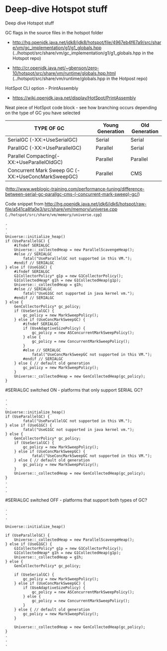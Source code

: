 # Deep-dive Hotspot stuff


Deep dive Hotspot stuff

GC flags in the source files in the hotspot folder
* http://hg.openjdk.java.net/jdk8/jdk8/hotspot/file/4967eb4f67a9/src/share/vm/gc_implementation/g1/g1_globals.hpp (../hotspot/src/share/vm/gc_implementation/g1/g1_globals.hpp in the Hotspot repo)

* http://cr.openjdk.java.net/~gbenson/zero-10/hotspot/src/share/vm/runtime/globals.hpp.html
(../hotspot/src/share/vm/runtime/globals.hpp in the Hotpost repo)

HotSpot CLI option - PrintAssembly
* https://wiki.openjdk.java.net/display/HotSpot/PrintAssembly

Neat piece of HotSpot code block - see how branching occurs depending on the type of GC you have selected

| TYPE OF GC|Young Generation|Old Generation |
|------------|----------------|--------------|
| SerialGC  (-XX:+UseSerialGC)|Serial|Serial |   
| ParallGC  (-XX:+UseParallelGC)|Parallel|Serial|
| Parallel Compacting(-XX:+UseParallelOldGC)|Parallel|Parallel  |
| Concurrent Mark Sweep GC (-XX:+UseConcMarkSweepGC)|Parallel|CMS |

(http://www.weblogic-training.com/performance-tuning/difference-between-serial-gc-parallgc-cms-(-concurrent-mark-sweep)-gc/)

Code snippet from http://hg.openjdk.java.net/jdk6/jdk6/hotspot/raw-file/a541ca8fa0e3/src/share/vm/memory/universe.cpp (```./hotspot/src/share/vm/memory/universe.cpp```)

```
.
.
.
Universe::initialize_heap()
if (UseParallelGC) {
    #ifndef SERIALGC
    Universe::_collectedHeap = new ParallelScavengeHeap();
    #else // SERIALGC
        fatal("UseParallelGC not supported in this VM.");
    #endif // SERIALGC
} else if (UseG1GC) {
    #ifndef SERIALGC
    G1CollectorPolicy* g1p = new G1CollectorPolicy();
    G1CollectedHeap* g1h = new G1CollectedHeap(g1p);
    Universe::_collectedHeap = g1h;
    #else // SERIALGC
        fatal("UseG1GC not supported in java kernel vm.");
    #endif // SERIALGC
} else {
    GenCollectorPolicy* gc_policy;
    if (UseSerialGC) {
        gc_policy = new MarkSweepPolicy();
    } else if (UseConcMarkSweepGC) {
        #ifndef SERIALGC
        if (UseAdaptiveSizePolicy) {
            gc_policy = new ASConcurrentMarkSweepPolicy();
        } else {
            gc_policy = new ConcurrentMarkSweepPolicy();
        }
        #else // SERIALGC
            fatal("UseConcMarkSweepGC not supported in this VM.");
        #endif // SERIALGC
    } else { // default old generation
        gc_policy = new MarkSweepPolicy();
    }
    Universe::_collectedHeap = new GenCollectedHeap(gc_policy);
}
```

#SERIALGC switched ON - platforms that only support SERIAL GC?
```
.
.
.
Universe::initialize_heap()
if (UseParallelGC) {
        fatal("UseParallelGC not supported in this VM.");
} else if (UseG1GC) {
        fatal("UseG1GC not supported in java kernel vm.");
} else {
    GenCollectorPolicy* gc_policy;
    if (UseSerialGC) {
        gc_policy = new MarkSweepPolicy();
    } else if (UseConcMarkSweepGC) {
            fatal("UseConcMarkSweepGC not supported in this VM.");
    } else { // default old generation
        gc_policy = new MarkSweepPolicy();
    }
    Universe::_collectedHeap = new GenCollectedHeap(gc_policy);
}
.
.
.
```

#SERIALGC switched OFF - platforms that support both types of GC?
```
.
.
.

Universe::initialize_heap()

if (UseParallelGC) {
    Universe::_collectedHeap = new ParallelScavengeHeap();
} else if (UseG1GC) {
    G1CollectorPolicy* g1p = new G1CollectorPolicy();
    G1CollectedHeap* g1h = new G1CollectedHeap(g1p);
    Universe::_collectedHeap = g1h;
} else {
    GenCollectorPolicy* gc_policy;

    if (UseSerialGC) {
        gc_policy = new MarkSweepPolicy();
    } else if (UseConcMarkSweepGC) {
        if (UseAdaptiveSizePolicy) {
            gc_policy = new ASConcurrentMarkSweepPolicy();
        } else {
            gc_policy = new ConcurrentMarkSweepPolicy();
        }
    } else { // default old generation
        gc_policy = new MarkSweepPolicy();
    }

    Universe::_collectedHeap = new GenCollectedHeap(gc_policy);
}
.
.
.
```